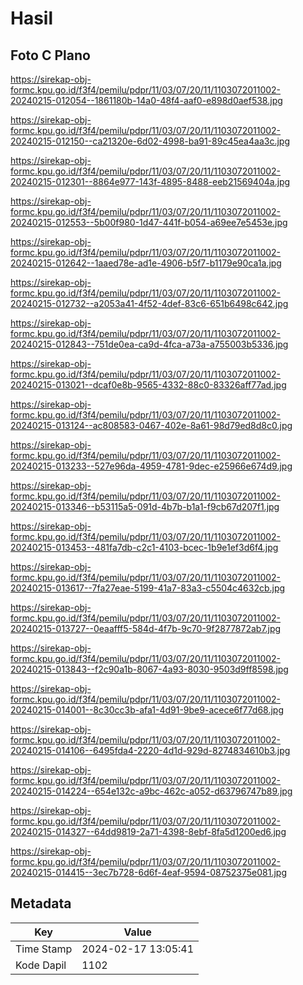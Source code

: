 # Hasil

## Foto C Plano

https://sirekap-obj-formc.kpu.go.id/f3f4/pemilu/pdpr/11/03/07/20/11/1103072011002-20240215-012054--1861180b-14a0-48f4-aaf0-e898d0aef538.jpg

https://sirekap-obj-formc.kpu.go.id/f3f4/pemilu/pdpr/11/03/07/20/11/1103072011002-20240215-012150--ca21320e-6d02-4998-ba91-89c45ea4aa3c.jpg

https://sirekap-obj-formc.kpu.go.id/f3f4/pemilu/pdpr/11/03/07/20/11/1103072011002-20240215-012301--8864e977-143f-4895-8488-eeb21569404a.jpg

https://sirekap-obj-formc.kpu.go.id/f3f4/pemilu/pdpr/11/03/07/20/11/1103072011002-20240215-012553--5b00f980-1d47-441f-b054-a69ee7e5453e.jpg

https://sirekap-obj-formc.kpu.go.id/f3f4/pemilu/pdpr/11/03/07/20/11/1103072011002-20240215-012642--1aaed78e-ad1e-4906-b5f7-b1179e90ca1a.jpg

https://sirekap-obj-formc.kpu.go.id/f3f4/pemilu/pdpr/11/03/07/20/11/1103072011002-20240215-012732--a2053a41-4f52-4def-83c6-651b6498c642.jpg

https://sirekap-obj-formc.kpu.go.id/f3f4/pemilu/pdpr/11/03/07/20/11/1103072011002-20240215-012843--751de0ea-ca9d-4fca-a73a-a755003b5336.jpg

https://sirekap-obj-formc.kpu.go.id/f3f4/pemilu/pdpr/11/03/07/20/11/1103072011002-20240215-013021--dcaf0e8b-9565-4332-88c0-83326aff77ad.jpg

https://sirekap-obj-formc.kpu.go.id/f3f4/pemilu/pdpr/11/03/07/20/11/1103072011002-20240215-013124--ac808583-0467-402e-8a61-98d79ed8d8c0.jpg

https://sirekap-obj-formc.kpu.go.id/f3f4/pemilu/pdpr/11/03/07/20/11/1103072011002-20240215-013233--527e96da-4959-4781-9dec-e25966e674d9.jpg

https://sirekap-obj-formc.kpu.go.id/f3f4/pemilu/pdpr/11/03/07/20/11/1103072011002-20240215-013346--b53115a5-091d-4b7b-b1a1-f9cb67d207f1.jpg

https://sirekap-obj-formc.kpu.go.id/f3f4/pemilu/pdpr/11/03/07/20/11/1103072011002-20240215-013453--481fa7db-c2c1-4103-bcec-1b9e1ef3d6f4.jpg

https://sirekap-obj-formc.kpu.go.id/f3f4/pemilu/pdpr/11/03/07/20/11/1103072011002-20240215-013617--7fa27eae-5199-41a7-83a3-c5504c4632cb.jpg

https://sirekap-obj-formc.kpu.go.id/f3f4/pemilu/pdpr/11/03/07/20/11/1103072011002-20240215-013727--0eaafff5-584d-4f7b-9c70-9f2877872ab7.jpg

https://sirekap-obj-formc.kpu.go.id/f3f4/pemilu/pdpr/11/03/07/20/11/1103072011002-20240215-013843--f2c90a1b-8067-4a93-8030-9503d9ff8598.jpg

https://sirekap-obj-formc.kpu.go.id/f3f4/pemilu/pdpr/11/03/07/20/11/1103072011002-20240215-014001--8c30cc3b-afa1-4d91-9be9-acece6f77d68.jpg

https://sirekap-obj-formc.kpu.go.id/f3f4/pemilu/pdpr/11/03/07/20/11/1103072011002-20240215-014106--6495fda4-2220-4d1d-929d-8274834610b3.jpg

https://sirekap-obj-formc.kpu.go.id/f3f4/pemilu/pdpr/11/03/07/20/11/1103072011002-20240215-014224--654e132c-a9bc-462c-a052-d63796747b89.jpg

https://sirekap-obj-formc.kpu.go.id/f3f4/pemilu/pdpr/11/03/07/20/11/1103072011002-20240215-014327--64dd9819-2a71-4398-8ebf-8fa5d1200ed6.jpg

https://sirekap-obj-formc.kpu.go.id/f3f4/pemilu/pdpr/11/03/07/20/11/1103072011002-20240215-014415--3ec7b728-6d6f-4eaf-9594-08752375e081.jpg


## Metadata

| Key        | Value               |
| ---------- | ------------------- |
| Time Stamp | 2024-02-17 13:05:41 |
| Kode Dapil | 1102                |




